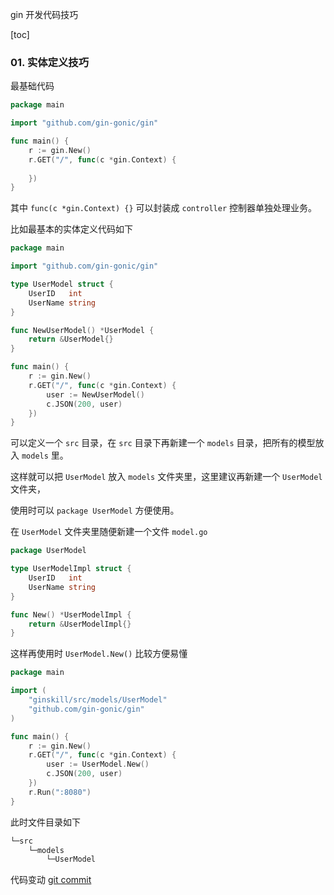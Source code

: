 gin 开发代码技巧

[toc]

### 01. 实体定义技巧

最基础代码

```go
package main

import "github.com/gin-gonic/gin"

func main() {
	r := gin.New()
	r.GET("/", func(c *gin.Context) {
		
	})
}
```

其中 `func(c *gin.Context) {}` 可以封装成 `controller` 控制器单独处理业务。

比如最基本的实体定义代码如下

```go
package main

import "github.com/gin-gonic/gin"

type UserModel struct {
	UserID   int
	UserName string
}

func NewUserModel() *UserModel {
	return &UserModel{}
}

func main() {
	r := gin.New()
	r.GET("/", func(c *gin.Context) {
		user := NewUserModel()
		c.JSON(200, user)
	})
}
```

可以定义一个 `src` 目录，在 `src` 目录下再新建一个 `models` 目录，把所有的模型放入 `models` 里。

这样就可以把 `UserModel` 放入 `models` 文件夹里，这里建议再新建一个 `UserModel` 文件夹，

使用时可以 `package UserModel` 方便使用。

在 `UserModel` 文件夹里随便新建一个文件 `model.go`

```go
package UserModel

type UserModelImpl struct {
	UserID   int
	UserName string
}

func New() *UserModelImpl {
	return &UserModelImpl{}
}
```

这样再使用时 `UserModel.New()` 比较方便易懂

```go
package main

import (
	"ginskill/src/models/UserModel"
	"github.com/gin-gonic/gin"
)

func main() {
	r := gin.New()
	r.GET("/", func(c *gin.Context) {
		user := UserModel.New()
		c.JSON(200, user)
	})
	r.Run(":8080")
}
```

此时文件目录如下

```bash
└─src
    └─models
        └─UserModel
```

代码变动 [git commit]()

